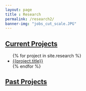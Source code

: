 ```yaml
--- 
layout: page
title : Research 
permalink: /research2/
banner-img: "jobs_cut_scale.JPG"
---
```

<h2><u>Current Projects</u></h2>
<ul>
  {% for project in site.research %}
  <li><a href="{{site.baseurl}}/{{project.permalink}}">{{project.title}}</a></li>
  {% endfor %}
</ul>  
<h2><u>Past Projects</u></h2>
